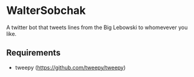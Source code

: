 # WalterSobchak
A twitter bot that tweets lines from the Big Lebowski to whomevever you like.

## Requirements
- tweepy (https://github.com/tweepy/tweepy)

